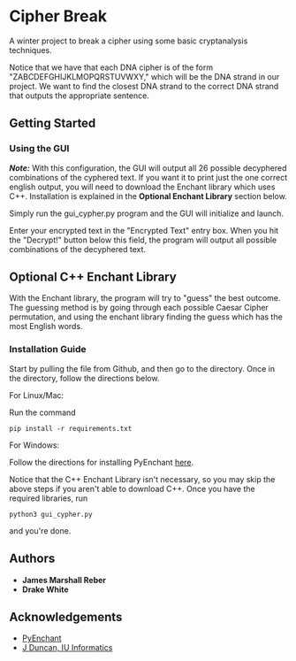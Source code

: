 # Cipher Break
A winter project to break a cipher using some basic cryptanalysis techniques.

Notice that we have that each DNA cipher is of the form "ZABCDEFGHIJKLMOPQRSTUVWXY," which will be the DNA strand in our project. We want to find the closest DNA strand to the correct DNA strand that outputs the appropriate sentence. 

## Getting Started

### Using the GUI 

***Note:*** With this configuration, the GUI will output all 26 possible decyphered combinations of the cyphered text. If you want it to print just the one correct english output, you will need to download the Enchant library which uses C++. Installation is explained in the **Optional Enchant Library** section below. 

Simply run the gui_cypher.py program and the GUI will initialize and launch. 

Enter your encrypted text in the "Encrypted Text" entry box. When you hit the "Decrypt!" button below this field, the program will output all possible combinations of the decyphered text. 

## Optional C++ Enchant Library

With the Enchant library, the program will try to "guess" the best outcome. The guessing method is by going through each possible Caesar Cipher permutation, and using the enchant library finding the guess which has the most English words. 

### Installation Guide

Start by pulling the file from Github, and then go to the directory. Once in the directory, follow the directions below.

For Linux/Mac:

Run the command

```
pip install -r requirements.txt
```

For Windows:

Follow the directions for installing PyEnchant [here](http://pythonhosted.org/pyenchant/download.html). 

Notice that the C++ Enchant Library isn't necessary, so you may skip the above steps if you aren't able to download C++. Once you have the required libraries, run

``` 
python3 gui_cypher.py
```

and you're done.

## Authors

* **James Marshall Reber** 
* **Drake White**

## Acknowledgements
* [PyEnchant](http://pythonhosted.org/pyenchant/)
* [J Duncan, IU Informatics](https://www.sice.indiana.edu/all-people/profile.html?profile_id=193)



